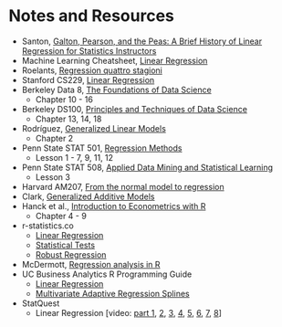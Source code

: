 # Notes and Resources

- Santon, [Galton, Pearson, and the Peas: A Brief History of Linear Regression for Statistics Instructors](http://www.amstat.org/publications/jse/v9n3/stanton.html)
- Machine Learning Cheatsheet, [Linear Regression](https://ml-cheatsheet.readthedocs.io/en/latest/linear_regression.html)
- Roelants, [Regression quattro stagioni](https://peterroelants.github.io/posts/linear-regression-four-ways)
- Stanford CS229, [Linear Regression](http://cs229.stanford.edu/notes/cs229-notes1.pdf)
- Berkeley Data 8, [The Foundations of Data Science](https://www.inferentialthinking.com/chapters/intro)
    - Chapter 10 - 16
- Berkeley DS100, [Principles and Techniques of Data Science](https://www.textbook.ds100.org)
    - Chapter 13, 14, 18
- Rodríguez, [Generalized Linear Models](https://data.princeton.edu/wws509/notes)
    - Chapter 2
- Penn State STAT 501, [Regression Methods](https://newonlinecourses.science.psu.edu/stat501/)
    - Lesson 1 - 7, 9, 11, 12
- Penn State STAT 508, [Applied Data Mining and Statistical Learning](https://newonlinecourses.science.psu.edu/stat508/)
    - Lesson 3
- Harvard AM207, [From the normal model to regression](http://am207.info/wiki/normalreg.html)
- Clark, [Generalized Additive Models](https://m-clark.github.io/generalized-additive-models/)
- Hanck et al., [Introduction to Econometrics with R](https://www.econometrics-with-r.org/index.html)
    - Chapter 4 - 9
- r-statistics.co
    - [Linear Regression](http://r-statistics.co/Linear-Regression.html)
    - [Statistical Tests](http://r-statistics.co/Statistical-Tests-in-R.html)
    - [Robust Regression](http://r-statistics.co/Robust-Regression-With-R.html)
- McDermott, [Regression analysis in R](https://raw.githack.com/uo-ec607/lectures/master/08-regression/08-regression.html)
- UC Business Analytics R Programming Guide
    - [Linear Regression](https://uc-r.github.io/linear_regression)
    - [Multivariate Adaptive Regression Splines](http://uc-r.github.io/mars)
- StatQuest
    - Linear Regression [video: [part 1](https://www.youtube.com/watch?v=PaFPbb66DxQ&index=2&list=PLblh5JKOoLUIzaEkCLIUxQFjPIlapw8nU&t=0s), [2](https://www.youtube.com/watch?v=nk2CQITm_eo&index=3&list=PLblh5JKOoLUIzaEkCLIUxQFjPIlapw8nU&t=0s), [3](https://www.youtube.com/watch?v=u1cc1r_Y7M0&list=PLblh5JKOoLUIzaEkCLIUxQFjPIlapw8nU&index=4&t=0s), [4](https://www.youtube.com/watch?v=zITIFTsivN8&list=PLblh5JKOoLUIzaEkCLIUxQFjPIlapw8nU&index=5&t=0s), [5](https://www.youtube.com/watch?v=hokALdIst8k&list=PLblh5JKOoLUIzaEkCLIUxQFjPIlapw8nU&index=6&t=0s), [6](https://www.youtube.com/watch?v=NF5_btOaCig&index=7&list=PLblh5JKOoLUIzaEkCLIUxQFjPIlapw8nU&t=0s), [7](https://www.youtube.com/watch?v=CqLGvwi-5Pc&list=PLblh5JKOoLUIzaEkCLIUxQFjPIlapw8nU&index=8&t=0s), [8](https://www.youtube.com/watch?v=Hrr2anyK_5s&index=9&list=PLblh5JKOoLUIzaEkCLIUxQFjPIlapw8nU&t=0s)]
